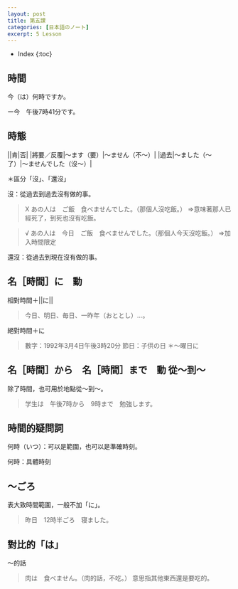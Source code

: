 ```yaml
---
layout: post
title: 第五課
categories: [日本語のノート]
excerpt: 5 Lesson
---
```

* Index
{:toc}

## 時間

今（は）何時ですか。

ー今　午後7時41分です。

## 時態

||肯|否|
|將要／反覆|〜ます（要）|〜ません（不～）|
|過去|〜ました（～了）|〜ませんでした（沒～）|

＊區分「沒」、「還沒」

沒：從過去到過去沒有做的事。

> X あの人は　ご飯　食べませんでした。（那個人沒吃飯。）
> =\>意味著那人已經死了，到死也沒有吃飯。

> √ あの人は　今日　ご飯　食べませんでした。（那個人今天沒吃飯。）
> =\>加入時間限定

還沒：從過去到現在沒有做的事。

## 名［時間］に　動

相對時間＋||に||
> 今日、明日、毎日、一昨年（おととし）…。

絕對時間＋に
> 數字：1992年3月4日午後3時20分
> 節日：子供の日
> ＊～曜日に

## 名［時間］から　名［時間］まで　動 從～到～

除了時間，也可用於地點從～到～。

> 学生は　午後7時から　9時まで　勉強します。

## 時間的疑問詞

何時（いつ）：可以是範圍，也可以是準確時刻。

何時：具體時刻

## ～ごろ

表大致時間範圍，一般不加「に」。

> 昨日　12時半ごろ　寝ました。

## 對比的「は」

～的話

> 肉は　食べません。（肉的話，不吃。）
> 意思指其他東西還是要吃的。
